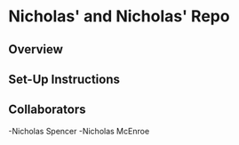 # Nicholas' and Nicholas' Repo

## Overview

## Set-Up Instructions

## Collaborators
-Nicholas Spencer
-Nicholas McEnroe